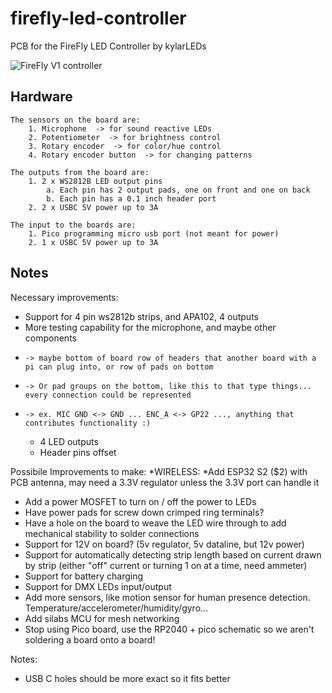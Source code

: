 # firefly-led-controller
PCB for the FireFly LED Controller by kylarLEDs

![FireFly V1 controller](https://imgur.com/a/bOtsNqd)


## Hardware
    The sensors on the board are:
        1. Microphone  -> for sound reactive LEDs
        2. Potentiometer  -> for brightness control
        3. Rotary encoder  -> for color/hue control
        4. Rotary encoder button  -> for changing patterns

    The outputs from the board are:
        1. 2 x WS2812B LED output pins 
            a. Each pin has 2 output pads, one on front and one on back
            b. Each pin has a 0.1 inch header port
        2. 2 x USBC 5V power up to 3A

    The input to the boards are:
        1. Pico programming micro usb port (not meant for power)
        2. 1 x USBC 5V power up to 3A


## Notes
Necessary improvements:
  * Support for 4 pin ws2812b strips, and APA102, 4 outputs
  * More testing capability for the microphone, and maybe other components
*     -> maybe bottom of board row of headers that another board with a pi can plug into, or row of pads on bottom
*     -> Or pad groups on the bottom, like this to that type things... every connection could be represented
*     -> ex. MIC GND <-> GND ... ENC_A <-> GP22 ..., anything that contributes functionality :) 
  * 4 LED outputs
  * Header pins offset

Possibile Improvements to make:
    *WIRELESS:
    *Add ESP32 S2 ($2) with PCB antenna, may need a 3.3V regulator unless the 3.3V port can handle it
  * Add a power MOSFET to turn on / off the power to LEDs
  * Have power pads for screw down crimped ring terminals?
  * Have a hole on the board to weave the LED wire through to add mechanical stability to solder connections
  * Support for 12V on board? (5v regulator, 5v dataline, but 12v power)
  * Support for automatically detecting strip length based on current drawn by strip (either "off" current or turning 1 on at a time, need ammeter)
  * Support for battery charging
  * Support for DMX LEDs input/output
  * Add more sensors, like motion sensor for human presence detection. Temperature/accelerometer/humidity/gyro...
  * Add silabs MCU for mesh networking
  * Stop using Pico board, use the RP2040 + pico schematic so we aren't soldering a board onto a board!

Notes:
  * USB C holes should be more exact so it fits better
